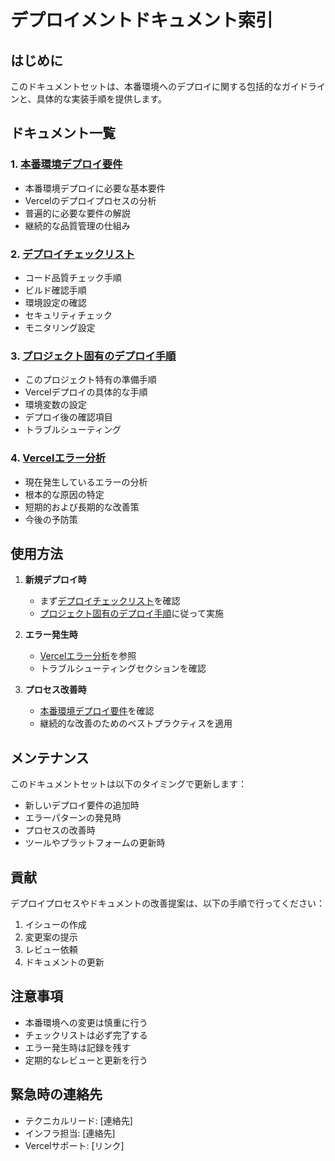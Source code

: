 # デプロイメントドキュメント索引

## はじめに
このドキュメントセットは、本番環境へのデプロイに関する包括的なガイドラインと、具体的な実装手順を提供します。

## ドキュメント一覧

### 1. [本番環境デプロイ要件](./production-deployment-requirements.md)
- 本番環境デプロイに必要な基本要件
- Vercelのデプロイプロセスの分析
- 普遍的に必要な要件の解説
- 継続的な品質管理の仕組み

### 2. [デプロイチェックリスト](./deployment-checklist.md)
- コード品質チェック手順
- ビルド確認手順
- 環境設定の確認
- セキュリティチェック
- モニタリング設定

### 3. [プロジェクト固有のデプロイ手順](./project-deployment.md)
- このプロジェクト特有の準備手順
- Vercelデプロイの具体的な手順
- 環境変数の設定
- デプロイ後の確認項目
- トラブルシューティング

### 4. [Vercelエラー分析](./vercel-error-analysis.md)
- 現在発生しているエラーの分析
- 根本的な原因の特定
- 短期的および長期的な改善策
- 今後の予防策

## 使用方法

1. **新規デプロイ時**
   - まず[デプロイチェックリスト](./deployment-checklist.md)を確認
   - [プロジェクト固有のデプロイ手順](./project-deployment.md)に従って実施

2. **エラー発生時**
   - [Vercelエラー分析](./vercel-error-analysis.md)を参照
   - トラブルシューティングセクションを確認

3. **プロセス改善時**
   - [本番環境デプロイ要件](./production-deployment-requirements.md)を確認
   - 継続的な改善のためのベストプラクティスを適用

## メンテナンス

このドキュメントセットは以下のタイミングで更新します：

- 新しいデプロイ要件の追加時
- エラーパターンの発見時
- プロセスの改善時
- ツールやプラットフォームの更新時

## 貢献

デプロイプロセスやドキュメントの改善提案は、以下の手順で行ってください：

1. イシューの作成
2. 変更案の提示
3. レビュー依頼
4. ドキュメントの更新

## 注意事項

- 本番環境への変更は慎重に行う
- チェックリストは必ず完了する
- エラー発生時は記録を残す
- 定期的なレビューと更新を行う

## 緊急時の連絡先

- テクニカルリード: [連絡先]
- インフラ担当: [連絡先]
- Vercelサポート: [リンク]